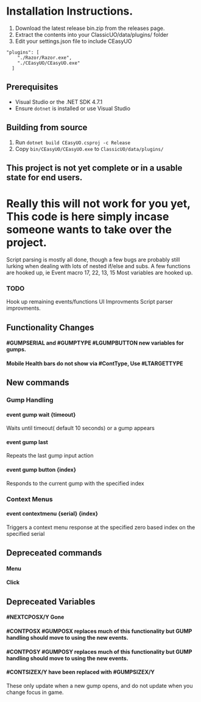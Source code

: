 ﻿# Installation Instructions.

1. Download the latest release bin.zip from the releases page.
2. Extract the contents into your ClassicUO/data/plugins/ folder
3. Edit your settings.json file to include CEasyUO
```   
"plugins": [
    "./Razor/Razor.exe",
    "./CEasyUO/CEasyUO.exe"
  ]
```

## Prerequisites
- Visual Studio or the .NET SDK 4.7.1
- Ensure `dotnet` is installed or use Visual Studio

## Building from source
1. Run `dotnet build CEasyUO.csproj -c Release`
2. Copy `bin/CEasyUO/CEasyUO.exe` to `ClassicUO/data/plugins/`

## This project is not yet complete or in a usable state for end users.

# Really this will not work for you yet, This code is here simply incase someone wants to take over the project.
Script parsing is mostly all done, though a few bugs are probably still lurking when dealing with lots of nested if/else and subs.
A few functions are hooked up, ie Event macro 17, 22, 13, 15
Most variables are hooked up.

### TODO
Hook up remaining events/functions
UI Improvments
Script parser improvments.

## Functionality Changes
#### #GUMPSERIAL and #GUMPTYPE #LGUMPBUTTON new variables for gumps.

#### Mobile Health bars do not show via #ContType, Use #LTARGETTYPE


## New commands

### Gump Handling

#### event gump wait {timeout}
Waits until timeout( default 10 seconds) or a gump appears

#### event gump last
Repeats the last gump input action

#### event gump button {index}
Responds to the current gump with the specified index


### Context Menus

#### event contextmenu {serial} {index}
Triggers a context menu response at the specified zero based index on the specified serial


## Depreceated commands

#### Menu
#### Click

## Depreceated Variables

#### #NEXTCPOSX/Y Gone 
#### #CONTPOSX #GUMPOSX replaces much of this functionality but GUMP handling should move to using the new events.
#### #CONTPOSY #GUMPOSY replaces much of this functionality but GUMP handling should move to using the new events.
#### #CONTSIZEX/Y have been replaced with #GUMPSIZEX/Y
These only update when a new gump opens, and do not update when you change focus in game.



